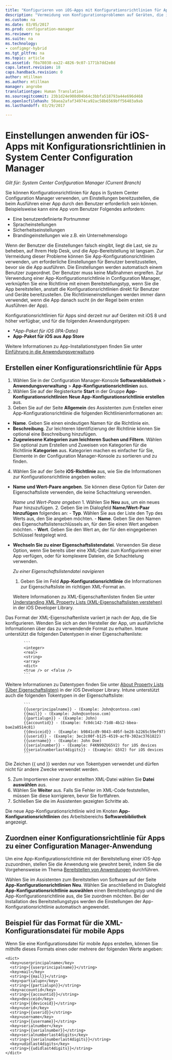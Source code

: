 ```yaml
---
title: "Konfigurieren von iOS-Apps mit Konfigurationsrichtlinien für Apps | Microsoft-Dokumentation"
description: "Vermeidung von Konfigurationsproblemen auf Geräten, die iOS 8 oder höher ausführen, durch Bereitstellung von Richtlinien zur Konfiguration von Apps an Benutzer vor dem Ausführen von Apps."
ms.custom: na
ms.date: 03/05/2017
ms.prod: configuration-manager
ms.reviewer: na
ms.suite: na
ms.technology:
- configmgr-hybrid
ms.tgt_pltfrm: na
ms.topic: article
ms.assetid: f0a78038-ea22-4826-9c07-1771b7dd2e8d
caps.latest.revision: 18
caps.handback.revision: 0
author: mtillman
ms.author: mtillman
manager: angrobe
translationtype: Human Translation
ms.sourcegitcommit: 23b1d24e908d04b64c3bbfa518793a44e696d468
ms.openlocfilehash: 50aea2afaf34974ca92ac58b6569bff56403a9ab
ms.lasthandoff: 03/29/2017

---
```

# <a name="apply-settings-to-ios-apps-with-app-configuration-policies-in-system-center-configuration-manager"></a>Einstellungen anwenden für iOS-Apps mit Konfigurationsrichtlinien in System Center Configuration Manager

*Gilt für: System Center Configuration Manager (Current Branch)*


Sie können Konfigurationsrichtlinien für Apps in System Center Configuration Manager verwenden, um Einstellungen bereitzustellen, die beim Ausführen einer App durch den Benutzer erforderlich sein können. Beispielsweise kann eine App vom Benutzer Folgendes anfordern:
- Eine benutzerdefinierte Portnummer
- Spracheinstellungen
- Sicherheitseinstellungen
- Brandingeinstellungen wie z.B. ein Unternehmenslogo

Wenn der Benutzer die Einstellungen falsch eingibt, liegt die Last, sie zu beheben, auf Ihrem Help Desk, und die App-Bereitstellung ist langsam.
Zur Vermeidung dieser Probleme können Sie App-Konfigurationsrichtlinien verwenden, um erforderliche Einstellungen für Benutzer bereitzustellen, bevor sie die App ausführen. Die Einstellungen werden automatisch einem Benutzer zugeordnet. Der Benutzer muss keine Maßnahmen ergreifen.
Zur Verwendung einer App-Konfigurationsrichtlinie in Configuration Manager, verknüpfen Sie eine Richtlinie mit einem Bereitstellungstyp, wenn Sie die App bereitstellen, anstatt die Konfigurationsrichtlinien direkt für Benutzer und Geräte bereitzustellen. Die Richtlinieneinstellungen werden immer dann verwendet, wenn die App danach sucht (in der Regel beim ersten Ausführen der App).

Konfigurationsrichtlinien für Apps sind derzeit nur auf Geräten mit iOS 8 und höher verfügbar, und für die folgenden Anwendungstypen:

- **App-Paket für iOS (*IPA-Datei)**
- **App-Paket für iOS aus App Store**

Weitere Informationen zu App-Installationstypen finden Sie unter [Einführung in die Anwendungsverwaltung](/sccm/apps/understand/introduction-to-application-management).

## <a name="create-an-app-configuration-policy"></a>Erstellen einer Konfigurationsrichtlinie für Apps

1. Wählen Sie in der Configuration Manager-Konsole **Softwarebibliothek** > **Anwendungsverwaltung** > **App-Konfigurationsrichtlinien** aus.
2. Wählen Sie auf der Registerkarte **Start** in der Gruppe **App-Konfigurationsrichtlinien** **Neue App-Konfigurationsrichtlinie erstellen** aus.
3. Geben Sie auf der Seite **Allgemein** des Assistenten zum Erstellen einer App-Konfigurationsrichtlinie die folgenden Richtlinieninformationen an:
  - **Name**. Geben Sie einen eindeutigen Namen für die Richtlinie ein.
  - **Beschreibung**. Zur leichteren Identifizierung der Richtlinie können Sie optional eine Beschreibung hinzufügen.
  - **Zugewiesene Kategorien zum leichteren Suchen und Filtern**. Wählen Sie optional zum Erstellen und Zuweisen von Kategorien für die Richtlinie **Kategorien** aus. Kategorien machen es einfacher für Sie, Elemente in der Configuration Manager-Konsole zu sortieren und zu finden.
4. Wählen Sie auf der Seite **iOS-Richtlinie** aus, wie Sie die Informationen zur Konfigurationsrichtlinie angeben wollen:
  - **Name und Wert-Paare angeben**. Sie können diese Option für Daten der Eigenschaftsliste verwenden, die keine Schachtelung verwenden.

      *Name und Wert-Paare angeben*
        1. Wählen Sie **Neu** aus, um ein neues Paar hinzuzufügen.
        2. Geben Sie im Dialogfeld **Name/Wert-Paar hinzufügen** folgendes an:
            - **Typ**. Wählen Sie aus der Liste den Typ des Werts aus, den Sie angeben möchten.
            - **Name**. Geben Sie den Namen des Eigenschaftslistenschlüssels an, für den Sie einen Wert angeben möchten.
            - **Wert**. Geben Sie den Wert an, der für den eingegebenen Schlüssel festgelegt wird.

  - **Wechseln Sie zu einer Eigenschaftslistendatei**. Verwenden Sie diese Option, wenn Sie bereits über eine XML-Datei zum Konfigurieren einer App verfügen, oder für komplexere Dateien, die Schachtelung verwenden.

    *Zu einer Eigenschaftslistendatei navigieren*

      1.  Geben Sie im Feld **App-Konfigurationsrichtlinie** die Informationen zur Eigenschaftsliste im richtigen XML-Format an.

      Weitere Informationen zu XML-Eigenschaftenlisten finden Sie unter [Understanding XML Property Lists (XML-Eigenschaftslisten verstehen)](https://developer.apple.com/library/ios/documentation/Cocoa/Conceptual/PropertyLists/UnderstandXMLPlist/UnderstandXMLPlist.html) in der iOS Developer Library.

Das Format der XML-Eigenschaftenliste variiert je nach der App, die Sie konfigurieren. Wenden Sie sich an den Hersteller der App, um ausführliche Informationen über das zu verwendende Format zu erhalten.
Intune unterstützt die folgenden Datentypen in einer Eigenschaftenliste:
            
            ```
            <integer>
            <real>
            <string>
            <array>
            <dict>
            <true /> or <false />
            ```
Weitere Informationen zu Datentypen finden Sie unter [About Property Lists (Über Eigenschaftslisten)](https://developer.apple.com/library/content/documentation/Cocoa/Conceptual/PropertyLists/AboutPropertyLists/AboutPropertyLists.html) in der iOS Developer Library.
Intune unterstützt auch die folgenden Tokentypen in der Eigenschaftsliste:
            
            ```
            {{userprincipalname}} - (Example: John@contoso.com)
            {{mail}} - (Example: John@contoso.com)
            {{partialupn}} - (Example: John)
            {{accountid}} - (Example: fc0dc142-71d8-4b12-bbea-bae2a8514c81)
            {{deviceid}} - (Example: b9841cd9-9843-405f-be28-b2265c59ef97)
            {{userid}} - (Example: 3ec2c00f-b125-4519-acf0-302ac3761822)
            {{username}} - (Example: John Doe)
            {{serialnumber}} - (Example: F4KN99ZUG5V2) for iOS devices
            {{serialnumberlast4digits}} - (Example: G5V2) for iOS devices
            ```

Die Zeichen {{ und }} werden nur von Tokentypen verwendet und dürfen nicht für andere Zwecke verwendet werden.
            
5. Zum Importieren einer zuvor erstellten XML-Datei wählen Sie **Datei auswählen** aus.
6. Wählen Sie **Weiter** aus. Falls Sie Fehler im XML-Code feststellen, müssen Sie diese korrigieren, bevor Sie fortfahren.
7. Schließen Sie die im Assistenten gezeigten Schritte ab.

Die neue App-Konfigurationsrichtlinie wird im Knoten **App-Konfigurationsrichtlinien** des Arbeitsbereichs **Softwarebibliothek** angezeigt.

## <a name="associate-an-app-configuration-policy-with-a-configuration-manager-application"></a>Zuordnen einer Konfigurationsrichtlinie für Apps zu einer Configuration Manager-Anwendung

Um eine App-Konfigurationsrichtlinie mit der Bereitstellung einer iOS-App zuzuordnen, stellen Sie die Anwendung wie gewohnt bereit, indem Sie die Vorgehensweise im Thema [Bereitstellen von Anwendungen](/sccm/apps/deploy-use/deploy-applications) durchführen.

Wählen Sie im Assistenten zum Bereitstellen von Software auf der Seite **App-Konfigurationsrichtlinien** **Neu**. Wählen Sie anschließend im Dialogfeld **App-Konfigurationsrichtlinie auswählen** einen Bereitstellungstyp und die App-Konfigurationsrichtlinie aus, die Sie zuordnen möchten.
Bei der Installation des Bereitstellungstyps werden die Einstellungen der App-Konfigurationsrichtlinie automatisch angewendet.

## <a name="example-format-for-the-mobile-app-configuration-xml-file"></a>Beispiel für das Format für die XML-Konfigurationsdatei für mobile Apps

Wenn Sie eine Konfigurationsdatei für mobile Apps erstellen, können Sie mithilfe dieses Formats einen oder mehrere der folgenden Werte angeben:

```
<dict>
  <key>userprincipalname</key>
  <string>{{userprincipalname}}</string>
  <key>mail</key>
  <string>{{mail}}</string>
  <key>partialupn</key>
  <string>{{partialupn}}</string>
  <key>accountid</key>
  <string>{{accountid}}</string>
  <key>deviceid</key>
  <string>{{deviceid}}</string>
  <key>userid</key>
  <string>{{userid}}</string>
  <key>username</key>
  <string>{{username}}</string>
  <key>serialnumber</key>
  <string>{{serialnumber}}</string>
  <key>serialnumberlast4digits</key>
  <string>{{serialnumberlast4digits}}</string>
  <key>udidlast4digits</key>
  <string>{{udidlast4digits}}</string>
</dict>
```

